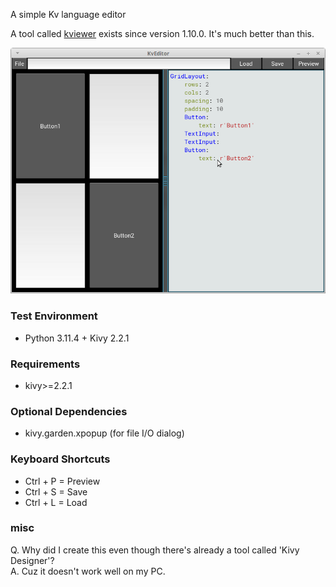 A simple Kv language editor  

A tool called [kviewer](https://github.com/kivy/kivy/blob/master/kivy/tools/kviewer.py) exists since version 1.10.0. It's much better than this.

![screenshot 0001](screenshot.png)

### Test Environment

- Python 3.11.4 + Kivy 2.2.1  

### Requirements

- kivy>=2.2.1

### Optional Dependencies

- kivy.garden.xpopup (for file I/O dialog)

### Keyboard Shortcuts

- Ctrl + P = Preview
- Ctrl + S = Save
- Ctrl + L = Load

### misc

Q. Why did I create this even though there's already a tool called 'Kivy Designer'?  
A. Cuz it doesn't work well on my PC.  
